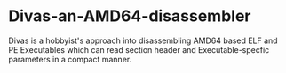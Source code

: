 # Divas-an-AMD64-disassembler
Divas is a hobbyist's approach into disassembling AMD64 based ELF and PE Executables which can read section header and Executable-specfic parameters in a compact manner. 
